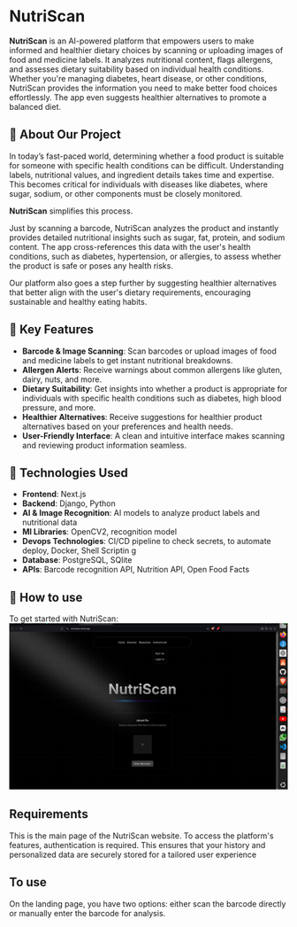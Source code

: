 # NutriScan

**NutriScan** is an AI-powered platform that empowers users to make informed and healthier dietary choices by scanning or uploading images of food and medicine labels. It analyzes nutritional content, flags allergens, and assesses dietary suitability based on individual health conditions. Whether you're managing diabetes, heart disease, or other conditions, NutriScan provides the information you need to make better food choices effortlessly. The app even suggests healthier alternatives to promote a balanced diet.

## 🚀 About Our Project

In today’s fast-paced world, determining whether a food product is suitable for someone with specific health conditions can be difficult. Understanding labels, nutritional values, and ingredient details takes time and expertise. This becomes critical for individuals with diseases like diabetes, where sugar, sodium, or other components must be closely monitored.

**NutriScan** simplifies this process.

Just by scanning a barcode, NutriScan analyzes the product and instantly provides detailed nutritional insights such as sugar, fat, protein, and sodium content. The app cross-references this data with the user's health conditions, such as diabetes, hypertension, or allergies, to assess whether the product is safe or poses any health risks.

Our platform also goes a step further by suggesting healthier alternatives that better align with the user's dietary requirements, encouraging sustainable and healthy eating habits.

## 🎯 Key Features
- **Barcode & Image Scanning**: Scan barcodes or upload images of food and medicine labels to get instant nutritional breakdowns.
- **Allergen Alerts**: Receive warnings about common allergens like gluten, dairy, nuts, and more.
- **Dietary Suitability**: Get insights into whether a product is appropriate for individuals with specific health conditions such as diabetes, high blood pressure, and more.
- **Healthier Alternatives**: Receive suggestions for healthier product alternatives based on your preferences and health needs.
- **User-Friendly Interface**: A clean and intuitive interface makes scanning and reviewing product information seamless.

## 🔧 Technologies Used
- **Frontend**:  Next.js
- **Backend**: Django, Python
- **AI & Image Recognition**: AI models to analyze product labels and nutritional data
- **Ml Libraries**: OpenCV2, recognition model 
- **Devops Technologies**: CI/CD pipeline to check secrets, to automate deploy, Docker, Shell Scriptin g
- **Database**: PostgreSQL, SQlite 
- **APIs**: Barcode recognition API, Nutrition API, Open Food Facts

## 🏁 How to use 
To get started with NutriScan:
![NutriScan Demo](web_pages/page1.png)

## Requirements
This is the main page of the NutriScan website. To access the platform's features, authentication is required. This ensures that your history and personalized data are securely stored for a tailored user experience

## To use
On the landing page, you have two options: either scan the barcode directly or manually enter the barcode for analysis.
